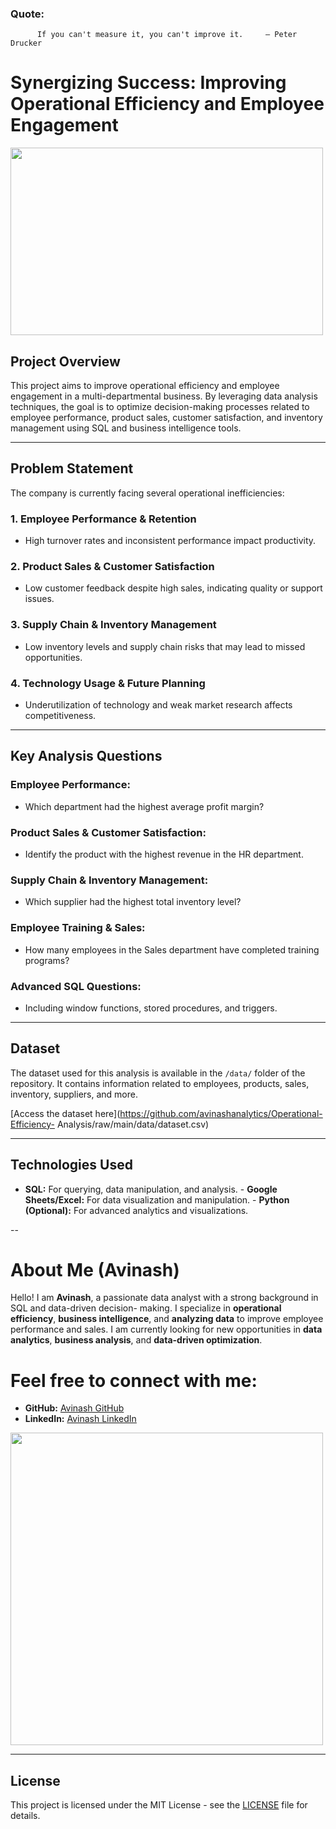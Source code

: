  ### **Quote:**
          If you can't measure it, you can't improve it.     — Peter Drucker



# **Synergizing Success: Improving Operational Efficiency and Employee Engagement**


<img src="https://tse4.mm.bing.net/th?id=OIG4.4mbDs9nuj5JCv7odLzLJ&pid=ImgGn" width="500" height="300" />



## **Project Overview**

This project aims to improve operational efficiency and employee engagement in a multi-departmental business. By leveraging data analysis techniques, the goal is to optimize decision-making processes related to employee performance, product sales, customer satisfaction, and inventory management using SQL and business intelligence tools.

---

## **Problem Statement**

The company is currently facing several operational inefficiencies:

### **1. Employee Performance & Retention**
- High turnover rates and inconsistent performance impact productivity.

### **2. Product Sales & Customer Satisfaction**
- Low customer feedback despite high sales, indicating quality or support issues.

### **3. Supply Chain & Inventory Management**
- Low inventory levels and supply chain risks that may lead to missed opportunities.

### **4. Technology Usage & Future Planning**
- Underutilization of technology and weak market research affects competitiveness.

---

## **Key Analysis Questions**

### **Employee Performance:**
- Which department had the highest average profit margin?

### **Product Sales & Customer Satisfaction:**
- Identify the product with the highest revenue in the HR department.

### **Supply Chain & Inventory Management:**
- Which supplier had the highest total inventory level?

### **Employee Training & Sales:**
- How many employees in the Sales department have completed training programs?

### **Advanced SQL Questions:**
- Including window functions, stored procedures, and triggers.

---

## **Dataset**

The dataset used for this analysis is available in the `/data/` folder of the repository. It contains information related to employees, products, sales, inventory, suppliers, and more.

   [Access the dataset here](https://github.com/avinashanalytics/Operational-Efficiency- 
      Analysis/raw/main/data/dataset.csv)

---

## **Technologies Used**
   - **SQL:** For querying, data manipulation, and analysis.
    - **Google Sheets/Excel:** For data visualization and manipulation.
    - **Python (Optional):** For advanced analytics and visualizations.

--


# **About Me (Avinash)**
 Hello! I am **Avinash**, a passionate data analyst with a strong background in SQL and data-driven decision- making. I specialize in **operational efficiency**, **business intelligence**, and **analyzing data** to improve employee performance and sales. I am currently looking for new opportunities in **data analytics**, **business analysis**, and **data-driven optimization**.



# Feel free to connect with me:
   - **GitHub:** [Avinash GitHub](https://github.com/avinashanalytics)
   - **LinkedIn:** [Avinash LinkedIn](https://www.linkedin.com/in/avinashanalytics)



<img src="https://cdn.dribbble.com/users/498724/screenshots/2322365/media/232817ed66ac9dda00dc127e461be647.gif" width="500" />


---

## **License**

This project is licensed under the MIT License - see the [LICENSE](LICENSE) file for details.






